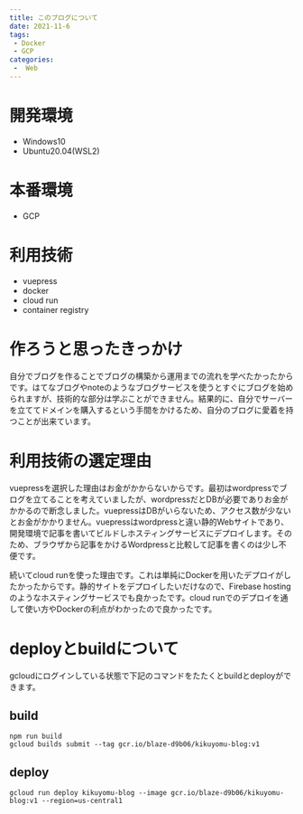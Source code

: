 ```yaml
---
title: このブログについて
date: 2021-11-6
tags:
 - Docker
 - GCP
categories:
 -  Web
---
```


# 開発環境
- Windows10
- Ubuntu20.04(WSL2)

# 本番環境
- GCP

# 利用技術
- vuepress
- docker
- cloud run 
- container registry

# 作ろうと思ったきっかけ
自分でブログを作ることでブログの構築から運用までの流れを学べたかったからです。はてなブログやnoteのようなブログサービスを使うとすぐにブログを始められますが、技術的な部分は学ぶことができません。結果的に、自分でサーバーを立ててドメインを購入するという手間をかけるため、自分のブログに愛着を持つことが出来ています。

# 利用技術の選定理由
vuepressを選択した理由はお金がかからないからです。最初はwordpressでブログを立てることを考えていましたが、wordpressだとDBが必要でありお金がかかるので断念しました。vuepressはDBがいらないため、アクセス数が少ないとお金がかかりません。vuepressはwordpressと違い静的Webサイトであり、開発環境で記事を書いてビルドしホスティングサービスにデプロイします。そのため、ブラウザから記事をかけるWordpressと比較して記事を書くのは少し不便です。

続いてcloud runを使った理由です。これは単純にDockerを用いたデプロイがしたかったからです。静的サイトをデプロイしたいだけなので、Firebase hostingのようなホスティングサービスでも良かったです。cloud runでのデプロイを通して使い方やDockerの利点がわかったので良かったです。

# deployとbuildについて

gcloudにログインしている状態で下記のコマンドをたたくとbuildとdeployができます。

## build

```
npm run build
gcloud builds submit --tag gcr.io/blaze-d9b06/kikuyomu-blog:v1
```

## deploy

```
gcloud run deploy kikuyomu-blog --image gcr.io/blaze-d9b06/kikuyomu-blog:v1 --region=us-central1